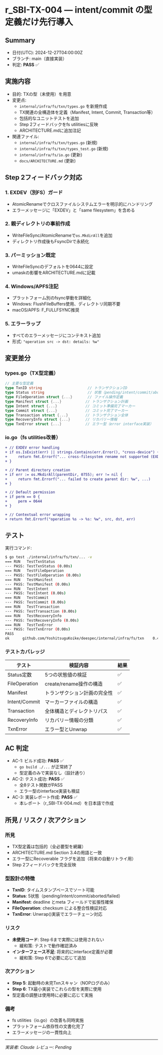 # r_SBI-TX-004 — intent/commit の型定義だけ先行導入

## Summary
- 日付(UTC): 2024-12-27T04:00:00Z
- ブランチ: main（直接実装）
- 判定: **PASS** ✅

## 実施内容
- 目的: TXの型（未使用）を用意
- 変更点:
  - `internal/infra/fs/txn/types.go` を新規作成
  - TX関連の全構造体を定義（Manifest, Intent, Commit, Transaction等）
  - 包括的なユニットテストを追加
  - Step 2フィードバックをfs utilitiesに反映
  - ARCHITECTURE.mdに追加注記
- 関連ファイル:
  - `internal/infra/fs/txn/types.go` (新規)
  - `internal/infra/fs/txn/types_test.go` (新規)
  - `internal/infra/fs/io.go` (更新)
  - `docs/ARCHITECTURE.md` (更新)

## Step 2フィードバック対応

### 1. EXDEV（別FS）ガード
- AtomicRenameでクロスファイルシステムエラーを明示的にハンドリング
- エラーメッセージに「EXDEV」と「same filesystem」を含める

### 2. 親ディレクトリの事前作成
- WriteFileSync/AtomicRenameで`os.MkdirAll`を追加
- ディレクトリ作成後もFsyncDirで永続化

### 3. パーミッション既定
- WriteFileSyncのデフォルトを0644に設定
- umaskの影響をARCHITECTURE.mdに記載

### 4. Windows/APFS注記
- プラットフォーム別のfsync挙動を詳細化
- Windows: FlushFileBuffers使用、ディレクトリ同期不要
- macOS/APFS: F_FULLFSYNC推奨

### 5. エラーラップ
- すべてのエラーメッセージにコンテキスト追加
- 形式: `"operation src -> dst: details: %w"`

## 変更差分

### types.go（TX型定義）
```go
// 主要な型定義
type TxnID string                     // トランザクションID
type Status string                    // 状態（pending/intent/commit/aborted/failed）
type FileOperation struct {...}       // ファイル操作定義
type Manifest struct {...}           // トランザクション計画
type Intent struct {...}             // コミット準備完了マーカー
type Commit struct {...}             // コミット完了マーカー
type Transaction struct {...}        // トランザクション全体
type RecoveryInfo struct {...}       // リカバリー情報
type TxnError struct {...}           // エラー型（error interface実装）
```

### io.go（fs utilities改善）
```diff
+ // EXDEV error handling
+ if os.IsExist(err) || strings.Contains(err.Error(), "cross-device") {
+     return fmt.Errorf("... cross-filesystem rename not supported (EXDEV)...")
+ }

+ // Parent directory creation
+ if err := os.MkdirAll(parentDir, 0755); err != nil {
+     return fmt.Errorf("... failed to create parent dir: %w", ...)
+ }

+ // Default permission
+ if perm == 0 {
+     perm = 0644
+ }

+ // Contextual error wrapping
+ return fmt.Errorf("operation %s -> %s: %w", src, dst, err)
```

## テスト

実行コマンド:
```bash
$ go test ./internal/infra/fs/txn/... -v
=== RUN   TestTxnStatus
--- PASS: TestTxnStatus (0.00s)
=== RUN   TestFileOperation
--- PASS: TestFileOperation (0.00s)
=== RUN   TestManifest
--- PASS: TestManifest (0.00s)
=== RUN   TestIntent
--- PASS: TestIntent (0.00s)
=== RUN   TestCommit
--- PASS: TestCommit (0.00s)
=== RUN   TestTransaction
--- PASS: TestTransaction (0.00s)
=== RUN   TestRecoveryInfo
--- PASS: TestRecoveryInfo (0.00s)
=== RUN   TestTxnError
--- PASS: TestTxnError (0.00s)
PASS
ok  	github.com/YoshitsuguKoike/deespec/internal/infra/fs/txn	0.408s
```

### テストカバレッジ

| テスト | 検証内容 | 結果 |
|--------|----------|------|
| Status定数 | 5つの状態値の検証 | ✅ |
| FileOperation | create/rename操作の構造 | ✅ |
| Manifest | トランザクション計画の完全性 | ✅ |
| Intent/Commit | マーカーファイルの構造 | ✅ |
| Transaction | 全体構造とディレクトリパス | ✅ |
| RecoveryInfo | リカバリー情報の分類 | ✅ |
| TxnError | エラー型とUnwrap | ✅ |

## AC 判定

- AC-1: ビルド成功: **PASS** ✅
  - `go build ./...` が正常終了
  - 型定義のみで実装なし（設計通り）
- AC-2: テスト成功: **PASS** ✅
  - 全8テスト関数がPASS
  - エラー型のinterface実装も検証
- AC-3: 実装レポート作成: **PASS** ✅
  - 本レポート（r_SBI-TX-004.md）を日本語で作成

## 所見 / リスク / 次アクション

### 所見
- TX型定義は包括的（全必要型を網羅）
- ARCHITECTURE.md Section 3.4の用語と一致
- エラー型にRecoverable フラグを追加（将来の自動リトライ用）
- Step 2フィードバックを完全反映

### 型設計の特徴
- **TxnID**: タイムスタンプベースでソート可能
- **Status**: 5状態（pending/intent/commit/aborted/failed）
- **Manifest**: deadline とmeta フィールドで拡張性確保
- **FileOperation**: checksum による整合性検証対応
- **TxnError**: Unwrap()実装でエラーチェーン対応

### リスク
- **未使用コード**: Step 6まで実際には使用されない
  - 緩和策: テストで動作確認済み
- **インターフェース不足**: 将来的にinterface定義が必要
  - 緩和策: Step 6で必要に応じて追加

### 次アクション
- **Step 5**: 起動時の未完Txnスキャン（NOPログのみ）
- **Step 6**: TX最小実装でこれらの型を実際に使用
- 型定義の調整は使用時に必要に応じて実施

### 備考
- fs utilities（io.go）の改善も同時実施
- プラットフォーム依存性の文書化完了
- エラーメッセージの一貫性向上

---
*実装者: Claude*
*レビュー: Pending*